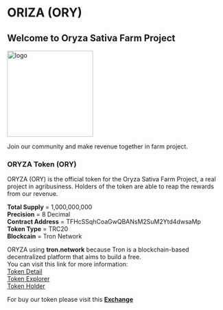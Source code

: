 # ORIZA (ORY)

## Welcome to Oryza Sativa Farm Project

<img src="https://pbs.twimg.com/profile_images/1185126777175199744/ee1KM8Jy_400x400.jpg" alt="logo" width="200"/>


Join our community and make revenue together in farm project.

### ORYZA Token (ORY)

ORYZA (ORY) is the official token for the Oryza Sativa Farm Project, a real project in agribusiness. Holders of the token are able to reap the rewards from our revenue.

**Total Supply** = 1,000,000,000<br/>
**Precision** = 8 Decimal<br/>
**Contract Address** = TFHcSSqhCoaGwQBANsM2SuM2Ytd4dwsaMp<br/>
**Token Type** = TRC20<br/>
**Blockcain** = Tron Network<br/>

ORYZA using **tron.network** because Tron is a blockchain-based decentralized platform that aims to build a free.<br/>
You can visit this link for more information:<br/>
[Token Detail](https://tronscan.org/#/token20/TFHcSSqhCoaGwQBANsM2SuM2Ytd4dwsaMp)<br/>
[Token Explorer](https://tronscan.org/#/token20/TFHcSSqhCoaGwQBANsM2SuM2Ytd4dwsaMp/transfers)<br/>
[Token Holder](https://tronscan.org/#/token20/TFHcSSqhCoaGwQBANsM2SuM2Ytd4dwsaMp/holders)<br/>

For buy our token please visit this **[Exchange](https://trx.market)**

